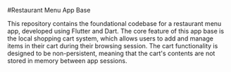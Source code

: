 #Restaurant Menu App Base

This repository contains the foundational codebase for a restaurant menu app, developed using Flutter and Dart. The core feature of this app base is the local shopping cart system, which allows users to add and manage items in their cart during their browsing session. The cart functionality is designed to be non-persistent, meaning that the cart's contents are not stored in memory between app sessions.
